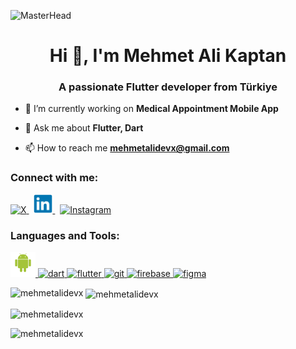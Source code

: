 ![MasterHead](https://media.licdn.com/dms/image/v2/D4D16AQEJTvYKIk-Cvw/profile-displaybackgroundimage-shrink_350_1400/B4DZcIGzLAG8Ag-/0/1748187690123?e=1753920000&v=beta&t=Hc-XiwVcIOFelK-xxPwpxmuI9NbB_pTk_2MOcnXPM-U)


<h1 align="center">Hi 👋, I'm Mehmet Ali Kaptan</h1>
<h3 align="center">A passionate Flutter developer from Türkiye</h3>


- 🔭 I’m currently working on **Medical Appointment Mobile App**

- 💬 Ask me about **Flutter, Dart**

- 📫 How to reach me **mehmetalidevx@gmail.com**

<h3 align="left">Connect with me:</h3>
<p align="left">
  <a href="https://x.com/mehmetalidevx" target="_blank">
    <img src="https://cdn-icons-png.flaticon.com/512/5968/5968958.png" alt="X" height="30" width="30" />
  </a>
  &nbsp;
  <a href="https://linkedin.com/in/mehmet-ali-kaptan" target="_blank">
    <img src="https://raw.githubusercontent.com/devicons/devicon/master/icons/linkedin/linkedin-original.svg" alt="LinkedIn" height="30" width="30" />
  </a>
  &nbsp;
  <a href="https://instagram.com/mehmetalikaptann" target="_blank">
    <img src="https://raw.githubusercontent.com/rahuldkjain/github-profile-readme-generator/master/src/images/icons/Social/instagram.svg" alt="Instagram" height="30" width="30" />
  </a>
</p>


<h3 align="left">Languages and Tools:</h3>
<p align="left">
  <a href="https://developer.android.com" target="_blank" rel="noreferrer">
    <img src="https://raw.githubusercontent.com/devicons/devicon/master/icons/android/android-original-wordmark.svg" alt="android" width="40" height="40"/>
  </a>
  <a href="https://dart.dev" target="_blank" rel="noreferrer">
    <img src="https://www.vectorlogo.zone/logos/dartlang/dartlang-icon.svg" alt="dart" width="40" height="40"/>
  </a>
  <a href="https://flutter.dev" target="_blank" rel="noreferrer">
    <img src="https://www.vectorlogo.zone/logos/flutterio/flutterio-icon.svg" alt="flutter" width="40" height="40"/>
  </a>
  <a href="https://git-scm.com/" target="_blank" rel="noreferrer">
    <img src="https://www.vectorlogo.zone/logos/git-scm/git-scm-icon.svg" alt="git" width="40" height="40"/>
  </a>
  <a href="https://firebase.google.com/" target="_blank" rel="noreferrer">
    <img src="https://www.vectorlogo.zone/logos/firebase/firebase-icon.svg" alt="firebase" width="40" height="40"/>
  </a>
  <a href="https://www.figma.com/" target="_blank" rel="noreferrer">
    <img src="https://www.vectorlogo.zone/logos/figma/figma-icon.svg" alt="figma" width="40" height="40"/>
  </a>
</p>


<p><img align="left" src="https://github-readme-stats.vercel.app/api/top-langs?username=mehmetalidevx&show_icons=true&locale=en&layout=compact" alt="mehmetalidevx" /></p>

<p>&nbsp;<img align="center" src="https://github-readme-stats.vercel.app/api?username=mehmetalidevx&show_icons=true&locale=en" alt="mehmetalidevx" /></p>

<p><img align="center" src="https://github-readme-streak-stats.herokuapp.com/?user=mehmetalidevx&" alt="mehmetalidevx" /></p>
<p align="left"> <img src="https://komarev.com/ghpvc/?username=mehmetalidevx&label=Profile%20views&color=0e75b6&style=flat" alt="mehmetalidevx" /> </p>

